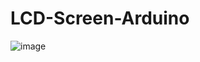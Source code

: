 ﻿# LCD-Screen-Arduino
![image](https://github.com/user-attachments/assets/4deb0f7a-7a13-4169-b8d0-533e704f8cb8)

